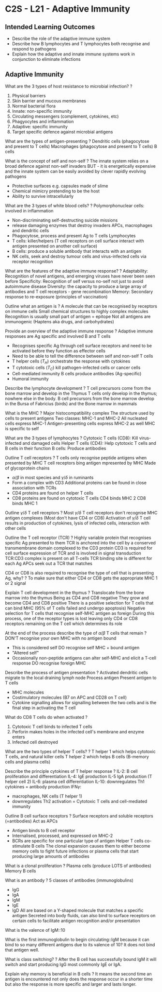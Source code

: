 # C2S - L21 - Adaptive Immunity

## Intended Learning Outcomes
- Describe the role of the adaptive immune system
- Describe how B lymphocytes and T lymphocytes both recognise and respond to pathogens
- Explain how the adaptive and innate immune systems work in conjunction to eliminate infections

## Adaptive Immunity
What are the 3 types of host resistance to microbial infection?
?
1. Physical barriers
  1. Skin barrier and mucous membranes
  2. Normal bacterial flora
2. Innate: non-specific immunity
  1. Circulating messengers (complement, cytokines, etc)
  2. Phagyocytes and inflammation
3. Adaptive: specific immunity
  1. Target specific defence against microbial antigens

What are the types of antigen-presenting 
?
Dendritic cells (phagocytose and present to T cells)
Macrophages (phagocytose and present to T cells)
B cells

What is the concept of self and non-self
?
The innate system relies on a broad defence against non-self invaders
BUT - it is energetically expensive and the innate system can be easily avoided by clever rapidly evolving pathogens
- Protective surfaces e.g. capsules made of slime
- Chemical mimicry pretending to be the host
- Ability to survive intracellularly

What are the 3 types of white blood cells?
?
Polymorphonuclear cells: involved in inflammation
- Non-discriminating self-destructing suicide missions
- release damaging enzymes that destroy invaders
APCs, macrophages and dendritic cells
- Phagocytose, process and present Ag to T cells
Lymphocytes
- T cells: killer/helpers (T cell receptors on cell surface interact with antigen presented on another cell surface)
- B cells: produce a soluble antibody that interacts with an antigen
- NK cells, seek and destroy tumour cells and virus-infected cells via receptor recognition

What are the features of the adaptive immune response?
?
Adaptability: Recognition of novel antigens, and emerging viruses have never been seen before
Specificity: Recognition of self versus no-self not just to avoid autoimmune disease
Diversity: the capacity to produce a large array of antibodies and T cell receptors - gene recombination
Memory: Secondary response to re-exposure (principles of vaccination)

Outline what an antigen is
?
A molecule that can be recognised by receptors on immune cells
Small chemical structures to highly complex molecules
Recognition is usually small part of antigen = epitope
Not all antigens are immunogenic (Haptens aka drugs, and carbohydrates)

Provide an overview of the adaptive immune response
?
Adaptive immune responses are Ag specific and involved B and T cells
- Recognises specific Ag through cell surface receptors and need to be activated before they function as effector cells
- Need to be able to tell the difference between self and non-self
T cells
- T helper cells ($T_H$) orchestrate the response with cytokines
- T cytotoxic cells ($T_C$) kill pathogen-infected cells or cancer cells
- Cell-mediated immunity
B cells produce antibodies (Ag-specific)
- Humoral immunity

Describe the lymphocyte development
?
T cell precursors come from the bone marrow and develop in the Thymus
T cells only develop in the thymus; nowhere else in the body.
B cell precursors from the bone marrow develop in the Bursa of Fabricius (birds) and the Bone marrow in mammals

What is the MHC
?
Major histocompatibility complex
The structure used by cells to present antigens
Two classes: MHC-1 and MHC-2
All nucleated cells express MHC-1
Antigen-presenting cells express MHC-2 as well
MHC is specific to self

What are the 3 types of lymphocytes
?
Cytotoxic T cells (CD8): Kill virus-infected and damaged cells
Helper T cells (CD4): Help cytotoxic T cells and B cells in their function
B cells: Produce antibodies

Outline T cell receptors
?
T cells only recognise peptide antigens when presented by MHC
T cell receptors bing antigen mpresented by MHC
Made of glycoprotein chains
- $\alpha/\beta$ in most species and $\gamma/\delta$ in ruminants
- Form a complex with CD3
Additional proteins can be found in close association with TCRs
- CD4 proteins are found on helper T cells
- CD8 proteins are found on cytotoxic T cells
CD4 binds MHC 2
CD8 binds MHC 1

Outline $\gamma/\delta$ T cell receptors
?
Most $\gamma/\delta$ T cell receptors don't recognise MHC antigen complexes (Most don't have CD4 or CD8)
Activation of $\gamma/\delta$ T cell results in production of cytokines, lysis of infected cells, interaction with other cells

Outline the T cell receptor (TCR)
?
Highly variable protein that recognises specific Ag presented to them
TCR is anchored into the cell by a conserved transmembrane domain complexed to the CD3 protein
CD3 is required for cell surface expression of TCR and is involved in signal transduction
TCR:CD3 complex is present on all T-cells
TCR binding site is different for each Ag
APCs seek out a TCR that matches

CD4 or CD8 is also required to recognise the type of cell that is presenting Ag, why?
?
To make sure that either CD4 or CD8 gets the appropriate MHC 1 or 2 signal

Explain T cell development in the thymus
?
Translocate from the bone marrow into the thymus
Being as CD4 and CD8 negative
They grow and become CD4 and CD8 positive
There is a positive selection for T cells that can bind MHC (95% of T cells failed and undergo apoptosis)
Negative selection for T cells that recognise self-MHC antigen as foreign
During this process, one of the receptor types is lost leaving only CD4 or CD8 receptors remaining on the T cell which determines its role

At the end of the process describe the type of $\alpha/\beta$ T cells that remain
?
DON'T recognise your own MHC with no antigen bound
- This is considered self
DO recognise self MHC + bound antigen
- "Altered self"
- Occasionally non-peptide antigens can alter self-MHC and elicit a T-cell response
DO recognise foreign MHC

Describe the process of antigen presentation
?
Activated dendritic cells migrate to the local draining lymph node
Process antigen
Present antigen to T cells
- MHC molecules
- Costimulatory molecules (B7 on APC and CD28 on T cell)
- Cytokine signalling allows for signalling between the two cells and is the final step in activating the T cell

What do CD8 T cells do when activated
?
1. Cytotoxic T cell binds to infected T cells
2. Perforin makes holes in the infected cell's membrane and enzyme enters
3. Infected cell destroyed

What are the two types of helper T cells?
?
T helper 1 which helps cytotoxic T cells, and natural killer cells
T helper 2 which helps B cells (B-memory cells and plasma cells)

Describe the principle cytokines of T helper response
?
IL-2: B cell proliferation and differentiation
IL-4: IgE production
IL-5 IgA production (T helper cell 2)
IL-6: plasma cell differentiation
IL-10: downregulates Th1 cytokines 
= antibody production
IFN$\gamma$: 
- macrophages, NK cells (T helper 1)
- downregulates Th2 activation
= Cytotoxic T cells and cell-mediated immunity

Outline B cell surface receptors
?
Surface receptors and soluble receptors (=antibodies)
Act as APCs
- Antigen binds to B cell receptor
- Internalised, processed, and expressed on MHC-2
- BCRs are specific for one particular type of antigen
Helper T cells co-stimulate B cells
The clonal expansion causes them to either become memory cells to fight future infections or plasma cells that start producing large amounts of antibodies

What is a clonal proliferation
?
Plasma cells (produce LOTS of antibodies)
Memory B cells

What is an antibody
?
5 classes of antibodies (immunoglobulins)
- IgG
- IgA
- IgM
- IgE
- IgD
All are based on a Y-shaped molecule that matches a specific antigen
Secreted into body fluids, can also bind to surface receptors on certain cells to facilitate antigen recognition and/or presentation

What is the valence of IgM::10

What is the first immunoglobulin to begin circulating::IgM because it can bind to so many different antigens due to its valence of 10? It does not bind that antigen well.

What is class switching?
?
After the B cell has successfully bound IgM it will switch and start producing IgG most commonly IgE or IgA.

Explain why memory is beneficial in B cells
?
It means the second time an antigen is encountered not only does the response occur in a shorter time but also the response is more specific and larger and lasts longer.

